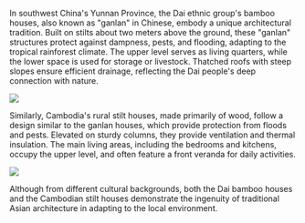 In southwest China's Yunnan Province, the Dai ethnic group's bamboo houses, also known as "ganlan" in Chinese, embody a unique architectural tradition. Built on stilts about two meters above the ground, these "ganlan" structures protect against dampness, pests, and flooding, adapting to the tropical rainforest climate. The upper level serves as living quarters, while the lower space is used for storage or livestock. Thatched roofs with steep slopes ensure efficient drainage, reflecting the Dai people's deep connection with nature.

![](https://news.cgtn.com/news/2025-03-25/Traditional-raised-houses-in-China-and-Cambodia-embrace-nature-1C1D9ExwGY0/img/4a98e164c6ab48e18b06984684a3eb7c/4a98e164c6ab48e18b06984684a3eb7c.jpeg)

Similarly, Cambodia's rural stilt houses, made primarily of wood, follow a design similar to the ganlan houses, which provide protection from floods and pests. Elevated on sturdy columns, they provide ventilation and thermal insulation. The main living areas, including the bedrooms and kitchens, occupy the upper level, and often feature a front veranda for daily activities.

![](https://news.cgtn.com/news/2025-03-25/Traditional-raised-houses-in-China-and-Cambodia-embrace-nature-1C1D9ExwGY0/img/6818c456c930475299ea2afcecc8ac50/6818c456c930475299ea2afcecc8ac50.jpeg)

Although from different cultural backgrounds, both the Dai bamboo houses and the Cambodian stilt houses demonstrate the ingenuity of traditional Asian architecture in adapting to the local environment.